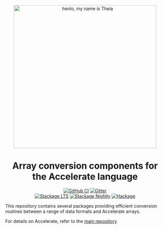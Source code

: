 <div align="center">
<img width="450" src="https://github.com/AccelerateHS/accelerate/raw/master/images/accelerate-logo-text-v.png?raw=true" alt="henlo, my name is Theia"/>

# Array conversion components for the Accelerate language

[![GitHub CI](https://github.com/tmcdonell/accelerate-io/workflows/CI/badge.svg)](https://github.com/tmcdonell/accelerate-io/actions)
[![Gitter](https://img.shields.io/gitter/room/nwjs/nw.js.svg)](https://gitter.im/AccelerateHS/Lobby)
<br>
[![Stackage LTS](https://stackage.org/package/accelerate-io/badge/lts)](https://stackage.org/lts/package/accelerate-io)
[![Stackage Nightly](https://stackage.org/package/accelerate-io/badge/nightly)](https://stackage.org/nightly/package/accelerate-io)
[![Hackage](https://img.shields.io/hackage/v/accelerate-io.svg)](https://hackage.haskell.org/package/accelerate-io)

</div>

This repository contains several packages providing efficient conversion
routines between a range of data formats and Accelerate arrays.

For details on Accelerate, refer to the [main repository][GitHub].

  [GitHub]: https://github.com/AccelerateHS/accelerate

